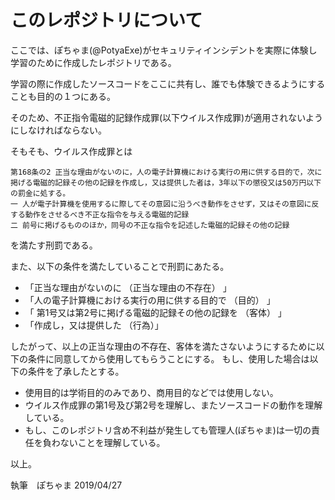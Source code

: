 # このレポジトリについて

ここでは、ぽちゃま(@PotyaExe)がセキュリティインシデントを実際に体験し学習のために作成したレポジトリである。

学習の際に作成したソースコードをここに共有し、誰でも体験できるようにすることも目的の１つにある。

そのため、不正指令電磁的記録作成罪(以下ウイルス作成罪)が適用されないようにしなければならない。

そもそも、ウイルス作成罪とは

```
第168条の2 正当な理由がないのに，人の電子計算機における実行の用に供する目的で，次に掲げる電磁的記録その他の記録を作成し，又は提供した者は，3年以下の懲役又は50万円以下の罰金に処する。
一 人が電子計算機を使用するに際してその意図に沿うべき動作をさせず，又はその意図に反する動作をさせるべき不正な指令を与える電磁的記録
二 前号に掲げるもののほか，同号の不正な指令を記述した電磁的記録その他の記録
```

を満たす刑罰である。

また、以下の条件を満たしていることで刑罰にあたる。

- 「正当な理由がないのに （正当な理由の不存在） 」
- 「人の電子計算機における実行の用に供する目的で （目的） 」
- 「 第1号又は第2号に掲げる電磁的記録その他の記録を （客体） 」
- 「作成し，又は提供した （行為）」

したがって、以上の正当な理由の不存在、客体を満たさないようにするために以下の条件に同意してから使用してもらうことにする。
もし、使用した場合は以下の条件を了承したとする。

- 使用目的は学術目的のみであり、商用目的などでは使用しない。
- ウイルス作成罪の第1号及び第2号を理解し、またソースコードの動作を理解している。
- もし、このレポジトリ含め不利益が発生しても管理人(ぽちゃま)は一切の責任を負わないことを理解している。

以上。

執筆　ぽちゃま
2019/04/27

